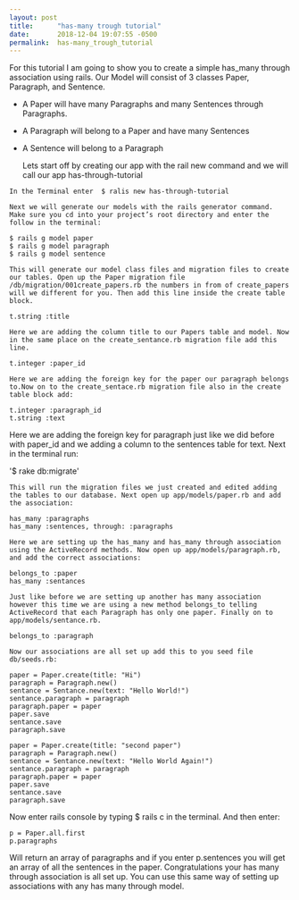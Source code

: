```yaml
---
layout: post
title:      "has-many trough tutorial"
date:       2018-12-04 19:07:55 -0500
permalink:  has-many_trough_tutorial
---
```



For this tutorial I am going to show you to create a simple has_many through association using rails. Our Model will consist of 3 classes Paper, Paragraph, and Sentence.

* A Paper will have many Paragraphs and many Sentences through Paragraphs. 
* A Paragraph will belong to a Paper and have many Sentences
* A Sentence will belong to a Paragraph 

	Lets start off by creating our app with the rail new command and we will call our app has-through-tutorial
	

`In the Terminal enter  $ ralis new has-through-tutorial`


	Next we will generate our models with the rails generator command. Make sure you cd into your project’s root directory and enter the follow in the terminal:
			
```
$ rails g model paper
$ rails g model paragraph
$ rails g model sentence
```

	This will generate our model class files and migration files to create our tables. Open up the Paper migration file /db/migration/001create_papers.rb the numbers in from of create_papers will we different for you. Then add this line inside the create table block.


`t.string :title`

	Here we are adding the column title to our Papers table and model. Now in the same place on the create_sentance.rb migration file add this line. 
	

`t.integer :paper_id`


	Here we are adding the foreign key for the paper our paragraph belongs to.Now on to the create_sentace.rb migration file also in the create table block add:
	
```
t.integer :paragraph_id
t.string :text
```

 Here we are adding the foreign key for paragraph just like we did before with paper_id and we adding a column to the sentences table for text. Next in the terminal run:


'$ rake db:migrate'


	This will run the migration files we just created and edited adding the tables to our database. Next open up app/models/paper.rb and add the association: 

```
has_many :paragraphs
has_many :sentences, through: :paragraphs
```

	Here we are setting up the has_many and has_many through association using the ActiveRecord methods. Now open up app/models/paragraph.rb, and add the correct associations: 

```
belongs_to :paper
has_many :sentances
```

	Just like before we are setting up another has many association however this time we are using a new method belongs_to telling ActiveRecord that each Paragraph has only one paper. Finally on to app/models/sentance.rb. 
	
```
belongs_to :paragraph
```

	Now our associations are all set up add this to you seed file db/seeds.rb:
	
```
paper = Paper.create(title: "Hi")
paragraph = Paragraph.new()
sentance = Sentance.new(text: "Hello World!")
sentance.paragraph = paragraph
paragraph.paper = paper
paper.save
sentance.save
paragraph.save

paper = Paper.create(title: "second paper")
paragraph = Paragraph.new()
sentance = Sentance.new(text: "Hello World Again!")
sentance.paragraph = paragraph
paragraph.paper = paper
paper.save
sentance.save
paragraph.save
```


Now enter rails console by typing $ rails c in the terminal. And then enter:

```
p = Paper.all.first
p.paragraphs
```

Will return an array of paragraphs and if you enter p.sentences you will get an array of all the sentences in the paper. Congratulations your has many through association is all set up. You can use this same way of setting up associations with any has many through model. 


		
